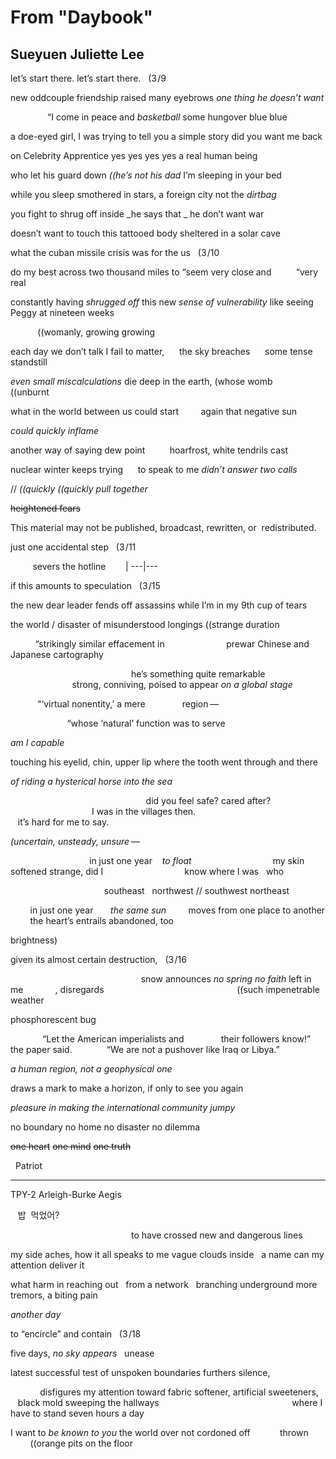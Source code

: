 # From "Daybook"
## Sueyuen Juliette Lee
let’s start there. let’s start there.   (3 /9

new oddcouple friendship
raised many eyebrows
 _one thing he doesn’t want_

               “I come in peace
and _basketball_
some hungover blue blue

a doe-eyed girl, I was
trying to tell you a simple story
did you want me back

on Celebrity Apprentice
yes yes yes yes
a real human being

who let his guard down
 _((he’s not his dad_
I’m sleeping in your bed

while you sleep smothered
in stars, a foreign city
not the _dirtbag_

you fight to shrug off inside
 _he says that
_
he don’t want war

doesn’t want to touch
this tattooed body
sheltered in a solar cave



what the cuban missile crisis was for the us   (3 /10

do my best across
two thousand miles
to “seem very close and          “very real

constantly having _shrugged off_
this new _sense of vulnerability_
like seeing Peggy at nineteen weeks

           ((womanly, growing growing

each day we don’t talk
I fail to matter,      the sky
breaches      some tense standstill

 _even small miscalculations_
die deep in the earth,
(whose womb           ((unburnt

what in the world between us
could start         again
that negative sun

 _could quickly inflame_

another way of saying
dew point          hoarfrost,
white tendrils cast

nuclear winter keeps trying
     to speak to me
 _didn’t answer two calls_

//
 _((quickly ((quickly pull together_


 ~~heightened fears~~


This material may not be published, broadcast, rewritten, or  redistributed.



just one accidental step   (3 /11



          severs the hotline        |
---|---





if this amounts to speculation   (3 /15





the new dear leader fends off assassins
while I’m in my 9th cup of tears

the world / disaster of misunderstood longings
((strange duration






          “strikingly similar effacement in
                        prewar Chinese and Japanese cartography





                                                 he’s something quite
remarkable
                                                 strong, conniving, poised to
appear
 _on a global stage_










           “‘virtual nonentity,’ a mere               region —


                       “whose ‘natural’ function was to serve







 _am I capable_

touching his eyelid, chin, upper lip
where the tooth went through
and there



 _of riding a hysterical horse into the sea_


                                                       did you feel safe?
cared after?
                                                       I was in the villages
then.
                                                       it’s hard for me to
say.



 _(uncertain, unsteady, unsure —_





                                in just one year    _to float_
                                my skin softened strange, did I
                                know where I was   who

                                      southeast   northwest // southwest
northeast





        in just one year       _the same sun_
        moves from one place to another
        the heart’s entrails abandoned, too

brightness)





given its almost certain destruction,   (3 /16







                                                     snow announces _no
spring_
 _no faith_ left in me             , disregards
                                                     ((such impenetrable
weather

phosphorescent bug





             “Let the American imperialists and
              their followers know!” the paper said.
             “We are not a pushover like Iraq or Libya.”

 _a human region, not a geophysical one_








draws a mark
to make a horizon, if
only to see you again

 _pleasure in making the international community jumpy_




no boundary
no home
no disaster
no dilemma

~~one heart~~
~~one mind~~
~~one truth~~





   Patriot

---

TPY-2
Arleigh-Burke
Aegis

   밥  먹었어?





                                                 to have crossed new and
dangerous lines




my side aches, how it all speaks to me
vague clouds inside   a name
can my attention deliver it

what harm in reaching out   from
a network   branching underground
more tremors, a biting pain


 _another day_





to “encircle” and contain   (3 /18




five days, _no sky appears_
  unease

latest successful test of
unspoken boundaries
furthers silence,

            disfigures my attention
toward fabric softener,
artificial sweeteners,      black
mold sweeping the hallways
                                                     where
I have to stand seven hours a day


I want to _be known to you_
the world over
not cordoned off            thrown
              ((orange pits on the floor

